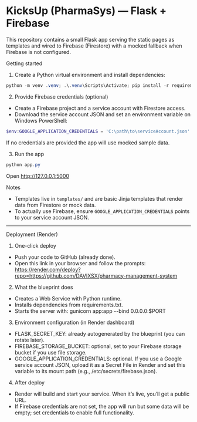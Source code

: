 # KicksUp (PharmaSys) — Flask + Firebase

This repository contains a small Flask app serving the static pages as templates and wired to Firebase (Firestore) with a mocked fallback when Firebase is not configured.

Getting started

1. Create a Python virtual environment and install dependencies:

```powershell
python -m venv .venv; .\.venv\Scripts\Activate; pip install -r requirements.txt
```

2. Provide Firebase credentials (optional)
- Create a Firebase project and a service account with Firestore access.
- Download the service account JSON and set an environment variable on Windows PowerShell:

```powershell
$env:GOOGLE_APPLICATION_CREDENTIALS = 'C:\path\to\serviceAccount.json'
```

If no credentials are provided the app will use mocked sample data.

3. Run the app

```powershell
python app.py
```

Open http://127.0.0.1:5000

Notes
- Templates live in `templates/` and are basic Jinja templates that render data from Firestore or mock data.
- To actually use Firebase, ensure `GOOGLE_APPLICATION_CREDENTIALS` points to your service account JSON.

---

Deployment (Render)

1) One-click deploy
- Push your code to GitHub (already done).
- Open this link in your browser and follow the prompts:
  https://render.com/deploy?repo=https://github.com/DAVIXSX/pharmacy-management-system

2) What the blueprint does
- Creates a Web Service with Python runtime.
- Installs dependencies from requirements.txt.
- Starts the server with: gunicorn app:app --bind 0.0.0.0:$PORT

3) Environment configuration (in Render dashboard)
- FLASK_SECRET_KEY: already autogenerated by the blueprint (you can rotate later).
- FIREBASE_STORAGE_BUCKET: optional, set to your Firebase storage bucket if you use file storage.
- GOOGLE_APPLICATION_CREDENTIALS: optional. If you use a Google service account JSON, upload it as a Secret File in Render and set this variable to its mount path (e.g., /etc/secrets/firebase.json).

4) After deploy
- Render will build and start your service. When it’s live, you’ll get a public URL.
- If Firebase credentials are not set, the app will run but some data will be empty; set credentials to enable full functionality.
